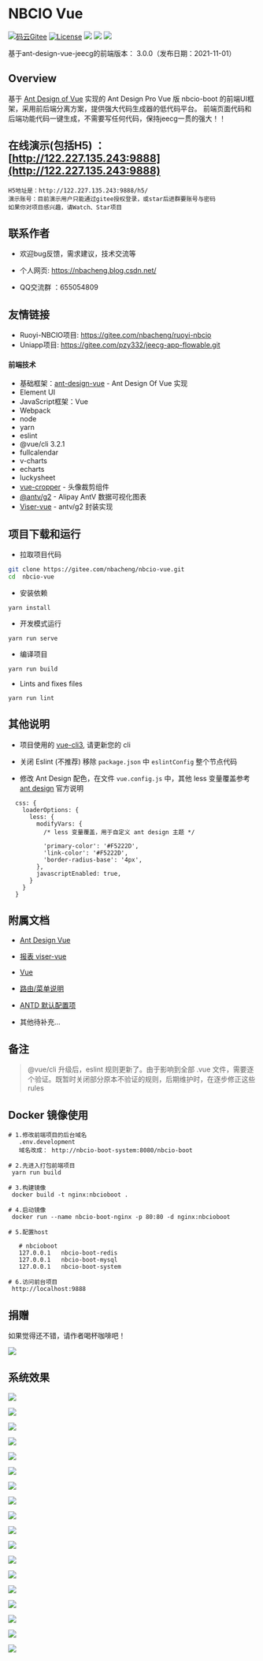 NBCIO Vue
====
[![码云Gitee](https://gitee.com/nbacheng/nbcio-vue/badge/star.svg?theme=blue)](https://gitee.com/nbacheng/nbcio-vue)
[![License](https://img.shields.io/badge/License-MIT-blue.svg)](https://gitee.com/nbacheng/nbcio-vue/blob/master/LICENSE)
[![](https://img.shields.io/badge/Author-宁波阿成-orange.svg)](http://122.227.135.243:9888/)
[![](https://img.shields.io/badge/Blog-个人博客-blue.svg)](https://nbacheng.blog.csdn.net)
[![](https://img.shields.io/badge/version-1.0.0-brightgreen.svg)](https://gitee/nbacheng/nbcio-boot)

基于ant-design-vue-jeecg的前端版本： 3.0.0（发布日期：2021-11-01）

Overview
----

基于 [Ant Design of Vue](https://vuecomponent.github.io/ant-design-vue/docs/vue/introduce-cn/) 实现的 Ant Design Pro  Vue 版
nbcio-boot 的前端UI框架，采用前后端分离方案，提供强大代码生成器的低代码平台。
前端页面代码和后端功能代码一键生成，不需要写任何代码，保持jeecg一贯的强大！！

## 在线演示(包括H5) ：[http://122.227.135.243:9888](http://122.227.135.243:9888)

    H5地址是：http://122.227.135.243:9888/h5/
    演示账号：目前演示用户只能通过gitee授权登录，或star后进群要账号与密码
	如果你对项目感兴趣，请Watch、Star项目

## 联系作者
- 欢迎bug反馈，需求建议，技术交流等

- 个人网页:  https://nbacheng.blog.csdn.net/

- QQ交流群 ：655054809

## 友情链接
- Ruoyi-NBCIO项目: https://gitee.com/nbacheng/ruoyi-nbcio
- Uniapp项目: https://gitee.com/pzy332/jeecg-app-flowable.git 

#### 前端技术
 
- 基础框架：[ant-design-vue](https://github.com/vueComponent/ant-design-vue) - Ant Design Of Vue 实现
- Element UI 
- JavaScript框架：Vue
- Webpack
- node
- yarn
- eslint
- @vue/cli 3.2.1
- fullcalendar 
- v-charts
- echarts
- luckysheet
- [vue-cropper](https://github.com/xyxiao001/vue-cropper) - 头像裁剪组件
- [@antv/g2](https://antv.alipay.com/zh-cn/index.html) - Alipay AntV 数据可视化图表
- [Viser-vue](https://viserjs.github.io/docs.html#/viser/guide/installation)  - antv/g2 封装实现



项目下载和运行
----

- 拉取项目代码
```bash
git clone https://gitee.com/nbacheng/nbcio-vue.git
cd  nbcio-vue
```

- 安装依赖
```
yarn install
```

- 开发模式运行
```
yarn run serve
```

- 编译项目
```
yarn run build
```

- Lints and fixes files
```
yarn run lint
```



其他说明
----

- 项目使用的 [vue-cli3](https://cli.vuejs.org/guide/), 请更新您的 cli

- 关闭 Eslint (不推荐) 移除 `package.json` 中 `eslintConfig` 整个节点代码

- 修改 Ant Design 配色，在文件 `vue.config.js` 中，其他 less 变量覆盖参考 [ant design](https://ant.design/docs/react/customize-theme-cn) 官方说明
```ecmascript 6
  css: {
    loaderOptions: {
      less: {
        modifyVars: {
          /* less 变量覆盖，用于自定义 ant design 主题 */

          'primary-color': '#F5222D',
          'link-color': '#F5222D',
          'border-radius-base': '4px',
        },
        javascriptEnabled: true,
      }
    }
  }
```



附属文档
----
- [Ant Design Vue](https://vuecomponent.github.io/ant-design-vue/docs/vue/introduce-cn)

- [报表 viser-vue](https://viserjs.github.io/demo.html#/viser/bar/basic-bar)

- [Vue](https://cn.vuejs.org/v2/guide)

- [路由/菜单说明](https://github.com/zhangdaiscott/jeecg-boot/tree/master/ant-design-vue-jeecg/src/router/README.md)

- [ANTD 默认配置项](https://github.com/zhangdaiscott/jeecg-boot/tree/master/ant-design-vue-jeecg/src/defaultSettings.js)

- 其他待补充...


备注
----

> @vue/cli 升级后，eslint 规则更新了。由于影响到全部 .vue 文件，需要逐个验证。既暂时关闭部分原本不验证的规则，后期维护时，在逐步修正这些 rules


Docker 镜像使用
----

 ``` 
# 1.修改前端项目的后台域名
    .env.development
    域名改成： http://nbcio-boot-system:8080/nbcio-boot
   
# 2.先进入打包前端项目
  yarn run build

# 3.构建镜像
  docker build -t nginx:nbcioboot .

# 4.启动镜像
  docker run --name nbcio-boot-nginx -p 80:80 -d nginx:nbcioboot

# 5.配置host

    # nbcioboot
    127.0.0.1   nbcio-boot-redis
    127.0.0.1   nbcio-boot-mysql
    127.0.0.1   nbcio-boot-system
  
# 6.访问前台项目
  http://localhost:9888
``` 
## 捐赠 

如果觉得还不错，请作者喝杯咖啡吧！

![](https://oscimg.oschina.net/oscnet/up-58088c35672c874bd5a95c2327300d44dca.png)
 
  系统效果
   ----
   ![](https://oscimg.oschina.net/oscnet/up-ce7d9e52f39df3c7c9c08fae2233b843c86.png)
   
   ![](https://oscimg.oschina.net/oscnet/up-5a590c9f230541b58d89a3d44c23de7ae2d.png)
   
   ![](https://oscimg.oschina.net/oscnet/up-0b37ae7cf543b1ccc92f04a89c242866a25.png)
   
   ![](https://oscimg.oschina.net/oscnet/up-a5dcf863f39bb9bb81493b71eb46b51b884.png)
   
   ![](https://oscimg.oschina.net/oscnet/up-971d9321e22618ad70db56bbc1a6de77e9c.png)
   
   ![](https://oscimg.oschina.net/oscnet/up-e9182f6d379a37f8a03f347beeeca4cc7ca.png)
   
   ![](https://oscimg.oschina.net/oscnet/up-d575a8dd5bdf6747bcb3b6cb9b82c677810.png)
   
   ![](https://oscimg.oschina.net/oscnet/up-639599563b744e92ee9533f5e040d37c6ce.png)
   
   ![](https://oscimg.oschina.net/oscnet/up-1cca12b07f43edf134df5df66c9781972aa.png)
   
   ![](https://oscimg.oschina.net/oscnet/up-d2b8047ace2640dd190891fb78c3a58fd7e.png)
   
   ![](https://oscimg.oschina.net/oscnet/up-db16aa50ad36d0e6acf64034db270aefb5a.png)

   ![](https://oscimg.oschina.net/oscnet/up-088311c5367c583703473389478514c653f.png)

   ![](https://oscimg.oschina.net/oscnet/up-9e800cbcd809a118b90cd8925187ff9633d.png)

   ![](https://oscimg.oschina.net/oscnet/up-71a44b1e44c656155b90eadd64edf3ce2a0.png)
   
   ![](https://oscimg.oschina.net/oscnet/up-dfb183d37a7ac8b7c66af4e84fc120da1e1.png)
   
   ![](https://oscimg.oschina.net/oscnet/up-9f41d75e82ff682061dcfaec0ff6cb3954d.png)
   
   ![](https://oscimg.oschina.net/oscnet/up-6af11135ef1e923ef9f75af716886bc1b51.png)
   
   ![](https://oscimg.oschina.net/oscnet/up-cc49627b43df4c9abe7baf68272523c70e1.png)
